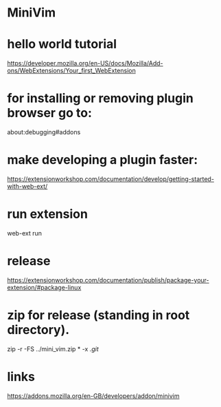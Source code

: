 # MiniVim

# hello world tutorial
https://developer.mozilla.org/en-US/docs/Mozilla/Add-ons/WebExtensions/Your_first_WebExtension

# for installing or removing plugin browser go to:
about:debugging#addons

# make developing a plugin faster:
https://extensionworkshop.com/documentation/develop/getting-started-with-web-ext/
# run extension
web-ext run

# release
https://extensionworkshop.com/documentation/publish/package-your-extension/#package-linux

# zip for release (standing in root directory).
 zip -r -FS ../mini_vim.zip * -x *.git* 

# links
https://addons.mozilla.org/en-GB/developers/addon/minivim
